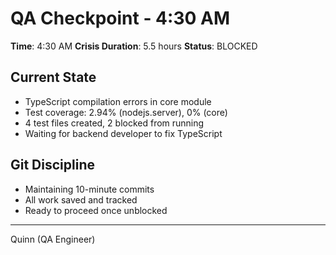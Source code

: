 # QA Checkpoint - 4:30 AM

**Time**: 4:30 AM
**Crisis Duration**: 5.5 hours
**Status**: BLOCKED

## Current State
- TypeScript compilation errors in core module
- Test coverage: 2.94% (nodejs.server), 0% (core)
- 4 test files created, 2 blocked from running
- Waiting for backend developer to fix TypeScript

## Git Discipline
- Maintaining 10-minute commits
- All work saved and tracked
- Ready to proceed once unblocked

---
Quinn (QA Engineer)